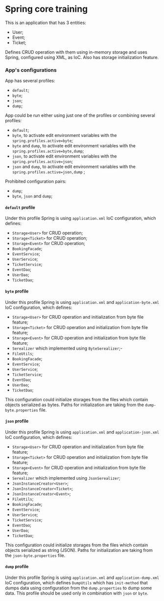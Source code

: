 # <h>Spring core training<h>

This is an application that has 3 entities:
- User;
- Event;
- Ticket;

Defines CRUD operation with them using in-memory storage and uses Spring, configured using XML, as IoC. Also has 
storage initialization feature.

### App's configurations

App has several profiles:
- `default`;
- `byte`;
- `json`;
- `dump`;

App could be run either using just one of the profiles or combining several profiles:
- `default`;
- `byte`, to activate edit environment variables with the `spring.profiles.active=byte`;
- `byte` and `dump`, to activate edit environment variables with the `spring.profiles.active=byte,dump`;
- `json`, to activate edit environment variables with the `spring.profiles.active=json`;
- `json` and `dump`, to activate edit environment variables with the `spring.profiles.active=json,dump` ;

Prohibited configuration pairs:
- `dump`;
- `byte`, `json` and `dump`;

#### `default` profile

Under this profile Spring is using `application.xml` IoC configuration, which defines:
- `Storage<User>` for CRUD operation;
- `Storage<Ticket>` for CRUD operation;
- `Storage<Event>` for CRUD operation;
- `BookingFacade`;
- `EventService`;
- `UserService`;
- `TicketService`;
- `EventDao`;
- `UserDao`;
- `TicketDao`;

#### `byte` profile

Under this profile Spring is using `application.xml` and `application-byte.xml` IoC configuration, which defines:
- `Storage<User>` for CRUD operation and initialization from byte file feature;
- `Storage<Ticket>` for CRUD operation and initialization from byte file feature;
- `Storage<Event>` for CRUD operation and initialization from byte file feature;
- `Serealizer` which implemented using `ByteSerealizer`;-
- `FileUtils`;
- `BookingFacade`;
- `EventService`;
- `UserService`;
- `TicketService`;
- `EventDao`;
- `UserDao`;
- `TicketDao`;

This configuration could initialize storages from the files which contain objects serialized as bytes.
Paths for initialization are taking from the `dump-byte.properties` file.


#### `json` profile

Under this profile Spring is using `application.xml` and `application-json.xml` IoC configuration, which defines:
- `Storage<User>` for CRUD operation and initialization from byte file feature;
- `Storage<Ticket>` for CRUD operation and initialization from byte file feature;
- `Storage<Event>` for CRUD operation and initialization from byte file feature;
- `Serealizer` which implemented using `JsonSerealizer`;
- `JsonInstanceCreator<User>`;
- `JsonInstanceCreator<Ticket>`;
- `JsonInstanceCreator<Event>`;
- `FileUtils`;
- `BookingFacade`;
- `EventService`;
- `UserService`;
- `TicketService`;
- `EventDao`;
- `UserDao`;
- `TicketDao`;

This configuration could initialize storages from the files which contain objects serialized as string (JSON).
Paths for initialization are taking from the `json-byte.properties` file.

#### `dump` profile

Under this profile Spring is using `application.xml` and `application-dump.xml` IoC configuration, which defines
`DumpUtils` which has `init-method` that dumps data using configuration from the `dump.properties` to dump some data. 
This profile should be used only in combination with `json` or `byte`.

